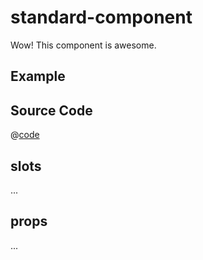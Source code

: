 # standard-component

Wow! This component is awesome.

## Example

## Source Code

@[code](../../src/main.ts)

## slots

...

## props

...
